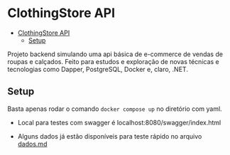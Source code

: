 # ClothingStore API

<!--toc:start-->
- [ClothingStore API](#clothingstore-api)
  - [Setup](#setup)
<!--toc:end-->

Projeto backend simulando uma api básica de e-commerce de vendas de roupas e calçados. Feito para estudos e exploração de novas técnicas e tecnologias como Dapper, PostgreSQL, Docker e, claro, .NET.

## Setup

Basta apenas rodar o comando `docker compose up` no diretório com yaml. 

- Local para testes com swagger é localhost:8080/swagger/index.html

- Alguns dados já estão disponíveis para teste rápido no arquivo [dados.md](/database/Dados.md)  
